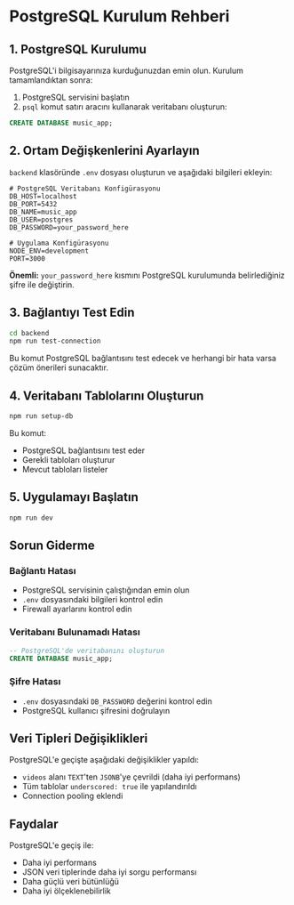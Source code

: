 # PostgreSQL Kurulum Rehberi

## 1. PostgreSQL Kurulumu

PostgreSQL'i bilgisayarınıza kurduğunuzdan emin olun. Kurulum tamamlandıktan sonra:

1. PostgreSQL servisini başlatın
2. `psql` komut satırı aracını kullanarak veritabanı oluşturun:

```sql
CREATE DATABASE music_app;
```

## 2. Ortam Değişkenlerini Ayarlayın

`backend` klasöründe `.env` dosyası oluşturun ve aşağıdaki bilgileri ekleyin:

```env
# PostgreSQL Veritabanı Konfigürasyonu
DB_HOST=localhost
DB_PORT=5432
DB_NAME=music_app
DB_USER=postgres
DB_PASSWORD=your_password_here

# Uygulama Konfigürasyonu
NODE_ENV=development
PORT=3000
```

**Önemli:** `your_password_here` kısmını PostgreSQL kurulumunda belirlediğiniz şifre ile değiştirin.

## 3. Bağlantıyı Test Edin

```bash
cd backend
npm run test-connection
```

Bu komut PostgreSQL bağlantısını test edecek ve herhangi bir hata varsa çözüm önerileri sunacaktır.

## 4. Veritabanı Tablolarını Oluşturun

```bash
npm run setup-db
```

Bu komut:
- PostgreSQL bağlantısını test eder
- Gerekli tabloları oluşturur
- Mevcut tabloları listeler

## 5. Uygulamayı Başlatın

```bash
npm run dev
```

## Sorun Giderme

### Bağlantı Hatası
- PostgreSQL servisinin çalıştığından emin olun
- `.env` dosyasındaki bilgileri kontrol edin
- Firewall ayarlarını kontrol edin

### Veritabanı Bulunamadı Hatası
```sql
-- PostgreSQL'de veritabanını oluşturun
CREATE DATABASE music_app;
```

### Şifre Hatası
- `.env` dosyasındaki `DB_PASSWORD` değerini kontrol edin
- PostgreSQL kullanıcı şifresini doğrulayın

## Veri Tipleri Değişiklikleri

PostgreSQL'e geçişte aşağıdaki değişiklikler yapıldı:

- `videos` alanı `TEXT`'ten `JSONB`'ye çevrildi (daha iyi performans)
- Tüm tablolar `underscored: true` ile yapılandırıldı
- Connection pooling eklendi

## Faydalar

PostgreSQL'e geçiş ile:
- Daha iyi performans
- JSON veri tiplerinde daha iyi sorgu performansı
- Daha güçlü veri bütünlüğü
- Daha iyi ölçeklenebilirlik
